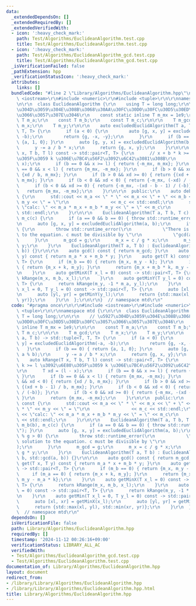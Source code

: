 ```yaml
---
data:
  _extendedDependsOn: []
  _extendedRequiredBy: []
  _extendedVerifiedWith:
  - icon: ':heavy_check_mark:'
    path: Test/Algorithms/EuclideanAlgorithm.test.cpp
    title: Test/Algorithms/EuclideanAlgorithm.test.cpp
  - icon: ':heavy_check_mark:'
    path: Test/Algorithms/EuclideanAlgorithm_gcd.test.cpp
    title: Test/Algorithms/EuclideanAlgorithm_gcd.test.cpp
  _isVerificationFailed: false
  _pathExtension: hpp
  _verificationStatusIcon: ':heavy_check_mark:'
  attributes:
    links: []
  bundledCode: "#line 2 \"Library/Algorithms/EuclideanAlgorithm.hpp\"\n\r\n#include\
    \ <iostream>\r\n#include <numeric>\r\n#include <tuple>\r\n\r\nnamespace mtd {\r\
    \n\r\n  class EuclideanAlgorithm {\r\n    using T = long long;\r\n\r\n    // \u5927\
    \u304D\u3059\u304E\u308B\u3068\u30AA\u30FC\u30D0\u30FC\u30D5\u30ED\u30FC\u3057\
    \u3066\u3057\u307E\u3046\r\n    const static inline T m_mx = 1e9;\r\n\r\n    const\
    \ T m_a;\r\n    const T m_b;\r\n    const T m_c;\r\n\r\n    T m_gcd;\r\n    T\
    \ m_x;\r\n    T m_y;\r\n\r\n    auto excludedEuclidAlgorithm(T a, T b) -> std::tuple<T,\
    \ T, T> {\r\n      if (a < 0) {\r\n        auto [g, x, y] = excludedEuclidAlgorithm(-a,\
    \ -b);\r\n        return {g, -x, -y};\r\n      }\r\n      if (b == 0) { return\
    \ {a, 1, 0}; }\r\n      auto [g, y, x] = excludedEuclidAlgorithm(b, a % b);\r\n\
    \      y -= a / b * x;\r\n      return {g, x, y};\r\n    }\r\n\r\n    auto kRange(T\
    \ x, T b, T l) const -> std::pair<T, T> {\r\n      // x + b * k >= l \u3092\u6E80\
    \u305F\u3059 k \u306E\u7BC4\u56F2\u3092\u6C42\u3081\u308B\r\n      T xd = (l -\
    \ x);\r\n      if (b == 0 && x >= l) { return {-m_mx, m_mx}; }\r\n      if (b\
    \ == 0 && x < l) { return {m_mx, -m_mx}; }\r\n      if (b > 0 && xd < 0) { return\
    \ {xd / b, m_mx}; }\r\n      if (b > 0 && xd >= 0) { return {(xd + b - 1) / b,\
    \ m_mx}; }\r\n      if (b < 0 && xd < 0) { return {-m_mx, (-xd) / (-b)}; }\r\n\
    \      if (b < 0 && xd >= 0) { return {-m_mx, -(xd - b - 1) / (-b)}; }\r\n   \
    \   return {m_mx, -m_mx};\r\n    }\r\n\r\n  public:\r\n    auto debug() const\
    \ {\r\n      std::cout << m_a << \" * \" << m_x << \" + \" << m_b << \" * \" <<\
    \ m_y << \" = \"\r\n                << m_c << std::endl;\r\n      std::cout <<\
    \ \"calc: \" << m_a * m_x + m_b * m_y << \" = \" << m_c\r\n                <<\
    \ std::endl;\r\n    }\r\n\r\n    EuclideanAlgorithm(T a, T b, T c) : m_a(a), m_b(b),\
    \ m_c(c) {\r\n      if (a == 0 && b == 0) { throw std::runtime_error(\"\"); }\r\
    \n      auto [g, x, y] = excludedEuclidAlgorithm(a, b);\r\n      if (c % g > 0)\
    \ {\r\n        throw std::runtime_error(\r\n            \"There is no solution\
    \ to the equation. c must be divisible by \"\r\n            \"gcd(a,b).\");\r\n\
    \      }\r\n      m_gcd = g;\r\n      m_x = c / g * x;\r\n      m_y = c / g *\
    \ y;\r\n    }\r\n    EuclideanAlgorithm(T a, T b) : EuclideanAlgorithm(a, b, std::gcd(a,\
    \ b)) {}\r\n\r\n    auto gcd() const { return m_gcd; }\r\n    auto get(T x, T\
    \ y) const { return m_a * x + m_b * y; }\r\n    auto get(T k) const -> std::pair<T,\
    \ T> {\r\n      if (m_b == 0) { return {m_x, m_y - k}; }\r\n      if (m_a == 0)\
    \ { return {m_x + k, m_y}; }\r\n      return {m_x + m_b * k, m_y - m_a * k};\r\
    \n    }\r\n    auto getMinX(T x_l = 0) const -> std::pair<T, T> {\r\n      return\
    \ kRange(m_x, m_b, x_l);\r\n    }\r\n    auto getMinY(T y_l = 0) const -> std::pair<T,\
    \ T> {\r\n      return kRange(m_y, -1 * m_a, y_l);\r\n    }\r\n    auto getMin(T\
    \ x_l = 0, T y_l = 0) const -> std::pair<T, T> {\r\n      auto [xl, xr] = getMinX(x_l);\r\
    \n      auto [yl, yr] = getMinY(y_l);\r\n      return {std::max(xl, yl), std::min(xr,\
    \ yr)};\r\n    }\r\n  };\r\n\r\n}  // namespace mtd\r\n"
  code: "#pragma once\r\n\r\n#include <iostream>\r\n#include <numeric>\r\n#include\
    \ <tuple>\r\n\r\nnamespace mtd {\r\n\r\n  class EuclideanAlgorithm {\r\n    using\
    \ T = long long;\r\n\r\n    // \u5927\u304D\u3059\u304E\u308B\u3068\u30AA\u30FC\
    \u30D0\u30FC\u30D5\u30ED\u30FC\u3057\u3066\u3057\u307E\u3046\r\n    const static\
    \ inline T m_mx = 1e9;\r\n\r\n    const T m_a;\r\n    const T m_b;\r\n    const\
    \ T m_c;\r\n\r\n    T m_gcd;\r\n    T m_x;\r\n    T m_y;\r\n\r\n    auto excludedEuclidAlgorithm(T\
    \ a, T b) -> std::tuple<T, T, T> {\r\n      if (a < 0) {\r\n        auto [g, x,\
    \ y] = excludedEuclidAlgorithm(-a, -b);\r\n        return {g, -x, -y};\r\n   \
    \   }\r\n      if (b == 0) { return {a, 1, 0}; }\r\n      auto [g, y, x] = excludedEuclidAlgorithm(b,\
    \ a % b);\r\n      y -= a / b * x;\r\n      return {g, x, y};\r\n    }\r\n\r\n\
    \    auto kRange(T x, T b, T l) const -> std::pair<T, T> {\r\n      // x + b *\
    \ k >= l \u3092\u6E80\u305F\u3059 k \u306E\u7BC4\u56F2\u3092\u6C42\u3081\u308B\
    \r\n      T xd = (l - x);\r\n      if (b == 0 && x >= l) { return {-m_mx, m_mx};\
    \ }\r\n      if (b == 0 && x < l) { return {m_mx, -m_mx}; }\r\n      if (b > 0\
    \ && xd < 0) { return {xd / b, m_mx}; }\r\n      if (b > 0 && xd >= 0) { return\
    \ {(xd + b - 1) / b, m_mx}; }\r\n      if (b < 0 && xd < 0) { return {-m_mx, (-xd)\
    \ / (-b)}; }\r\n      if (b < 0 && xd >= 0) { return {-m_mx, -(xd - b - 1) / (-b)};\
    \ }\r\n      return {m_mx, -m_mx};\r\n    }\r\n\r\n  public:\r\n    auto debug()\
    \ const {\r\n      std::cout << m_a << \" * \" << m_x << \" + \" << m_b << \"\
    \ * \" << m_y << \" = \"\r\n                << m_c << std::endl;\r\n      std::cout\
    \ << \"calc: \" << m_a * m_x + m_b * m_y << \" = \" << m_c\r\n               \
    \ << std::endl;\r\n    }\r\n\r\n    EuclideanAlgorithm(T a, T b, T c) : m_a(a),\
    \ m_b(b), m_c(c) {\r\n      if (a == 0 && b == 0) { throw std::runtime_error(\"\
    \"); }\r\n      auto [g, x, y] = excludedEuclidAlgorithm(a, b);\r\n      if (c\
    \ % g > 0) {\r\n        throw std::runtime_error(\r\n            \"There is no\
    \ solution to the equation. c must be divisible by \"\r\n            \"gcd(a,b).\"\
    );\r\n      }\r\n      m_gcd = g;\r\n      m_x = c / g * x;\r\n      m_y = c /\
    \ g * y;\r\n    }\r\n    EuclideanAlgorithm(T a, T b) : EuclideanAlgorithm(a,\
    \ b, std::gcd(a, b)) {}\r\n\r\n    auto gcd() const { return m_gcd; }\r\n    auto\
    \ get(T x, T y) const { return m_a * x + m_b * y; }\r\n    auto get(T k) const\
    \ -> std::pair<T, T> {\r\n      if (m_b == 0) { return {m_x, m_y - k}; }\r\n \
    \     if (m_a == 0) { return {m_x + k, m_y}; }\r\n      return {m_x + m_b * k,\
    \ m_y - m_a * k};\r\n    }\r\n    auto getMinX(T x_l = 0) const -> std::pair<T,\
    \ T> {\r\n      return kRange(m_x, m_b, x_l);\r\n    }\r\n    auto getMinY(T y_l\
    \ = 0) const -> std::pair<T, T> {\r\n      return kRange(m_y, -1 * m_a, y_l);\r\
    \n    }\r\n    auto getMin(T x_l = 0, T y_l = 0) const -> std::pair<T, T> {\r\n\
    \      auto [xl, xr] = getMinX(x_l);\r\n      auto [yl, yr] = getMinY(y_l);\r\n\
    \      return {std::max(xl, yl), std::min(xr, yr)};\r\n    }\r\n  };\r\n\r\n}\
    \  // namespace mtd\r\n"
  dependsOn: []
  isVerificationFile: false
  path: Library/Algorithms/EuclideanAlgorithm.hpp
  requiredBy: []
  timestamp: '2024-11-12 00:26:16+09:00'
  verificationStatus: LIBRARY_ALL_AC
  verifiedWith:
  - Test/Algorithms/EuclideanAlgorithm_gcd.test.cpp
  - Test/Algorithms/EuclideanAlgorithm.test.cpp
documentation_of: Library/Algorithms/EuclideanAlgorithm.hpp
layout: document
redirect_from:
- /library/Library/Algorithms/EuclideanAlgorithm.hpp
- /library/Library/Algorithms/EuclideanAlgorithm.hpp.html
title: Library/Algorithms/EuclideanAlgorithm.hpp
---
```

